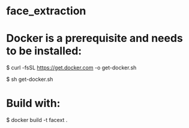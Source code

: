 # face_extraction

# Docker is a prerequisite and needs to be installed:
$ curl -fsSL https://get.docker.com -o get-docker.sh

$ sh get-docker.sh


# Build with:
$ docker build -t facext .
